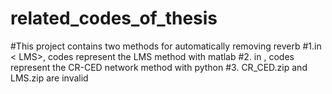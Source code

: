 # related_codes_of_thesis
#This project contains two methods for automatically removing reverb
#1.in < LMS>, codes represent the LMS method with matlab
#2. in <CR-CED>, codes represent the CR-CED network method with python
#3. CR_CED.zip and LMS.zip are invalid
